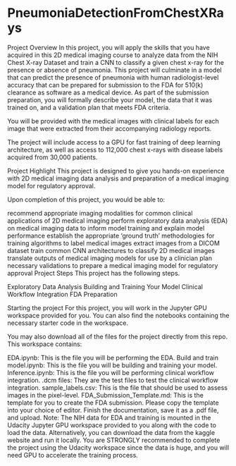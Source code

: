 # PneumoniaDetectionFromChestXRays
Project Overview
In this project, you will apply the skills that you have acquired in this 2D medical imaging course to analyze data from the NIH Chest X-ray Dataset and train a CNN to classify a given chest x-ray for the presence or absence of pneumonia. This project will culminate in a model that can predict the presence of pneumonia with human radiologist-level accuracy that can be prepared for submission to the FDA for 510(k) clearance as software as a medical device. As part of the submission preparation, you will formally describe your model, the data that it was trained on, and a validation plan that meets FDA criteria.

You will be provided with the medical images with clinical labels for each image that were extracted from their accompanying radiology reports.

The project will include access to a GPU for fast training of deep learning architecture, as well as access to 112,000 chest x-rays with disease labels acquired from 30,000 patients.

Project Highlight
This project is designed to give you hands-on experience with 2D medical imaging data analysis and preparation of a medical imaging model for regulatory approval.

Upon completion of this project, you would be able to:

recommend appropriate imaging modalities for common clinical applications of 2D medical imaging
perform exploratory data analysis (EDA) on medical imaging data to inform model training and explain model performance
establish the appropriate ‘ground truth’ methodologies for training algorithms to label medical images
extract images from a DICOM dataset
train common CNN architectures to classify 2D medical images
translate outputs of medical imaging models for use by a clinician
plan necessary validations to prepare a medical imaging model for regulatory approval
Project Steps
This project has the following steps.

Exploratory Data Analysis
Building and Training Your Model
Clinical Workflow Integration
FDA Preparation


Starting the project
For this project, you will work in the Jupyter GPU workspace provided for you. You can also find the notebooks containing the necessary starter code in the workspace.

You may also download all of the files for the project directly from this repo. This workspace contains:

EDA.ipynb: This is the file you will be performing the EDA.
Build and train model.ipynb: This is the file you will be building and training your model.
Inference.ipynb: This is the file you will be performing clinical workflow integration.
.dcm files: They are the test files to test the clinical workflow integration.
sample_labels.csv: This is the file that should be used to assess images in the pixel-level.
FDA_Submission_Template.md: This is the template for you to create the FDA submission. Please copy the template into your choice of editor. Finish the documentation, save it as a .pdf file, and upload.
Note: The NIH data for EDA and training is mounted in the Udacity Jupyter GPU workspace provided to you along with the code to load the data. Alternatively, you can download the data from the kaggle website and run it locally. You are STRONGLY recommended to complete the project using the Udacity workspace since the data is huge, and you will need GPU to accelerate the training process.

